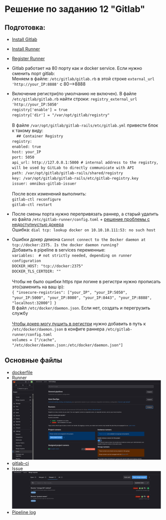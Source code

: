 # Решение по заданию 12 "Gitlab"
## Подготовка:
- [Install Gitlab](https://medium.com/@srghimire061/how-to-install-and-configure-gitlab-ce-on-centos-8-7-dcc5da807e0f)
- [Install Runner](https://docs.gitlab.com/runner/install/linux-repository.html)
- [Register Runner](https://docs.gitlab.com/runner/register/index.html)
- Gitlab работает на 80 порту как и docker service. Если нужно сменить порт gitlab:\
Меняем в файле: `/etc/gitlab/gitlab.rb` в этой строке `external_url 'http://your_IP:8888'` с 80-->8888

- Включение регистри(по умолчанию не включен). В файле `/etc/gitlab/gitlab.rb` найти строки:
`registry_external_url 'http://your_IP:5050'`\
`registry['enable'] = true`\
`registry['dir'] = "/var/opt/gitlab/registry"`\
\
В файле `/var/opt/gitlab/gitlab-rails/etc/gitlab.yml` привести блок к такому виду:\
`  ## Container Registry`\
  `registry:`\
    `enabled: true`\
    `host: your_IP`\
    `port: 5050`\
    `api_url: http://127.0.0.1:5000 # internal address to the registry, will be used by GitLab to directly communicate with API`\
    `path: /var/opt/gitlab/gitlab-rails/shared/registry`\
    `key: /var/opt/gitlab/gitlab-rails/etc/gitlab-registry.key`\
    `issuer: omnibus-gitlab-issuer`\
    \
После всех изменений выполнить:\
`gitlab-ctl reconfigure`\
`gitlab-ctl restart`

- После смены порта нужно перепривязать раннер, а старый удалить из файла `/etc/gitlab-runner/config.toml` + [решение проблемы с недоступнустью докера](https://stackoverflow.com/questions/72216229/no-such-host-error-while-doing-docker-build-from-gitlab-ci?newreg=8912714878aa4ad4a40bd392445765c3)\
Ошибка: `dial tcp: lookup docker on 10.10.10.111:53: no such host`
- Ошибки докер демона `Cannot connect to the Docker daemon at tcp://docker:2375. Is the docker daemon running?`\
Добавить в pipeline в services переменные:\
`variables:  # not strictly needed, depending on runner configuration`\
  `DOCKER_HOST: "tcp://docker:2375"`\
  `DOCKER_TLS_CERTDIR: ""`\
  \
Чтобы не было ошибки https при логине в регистри нужно прописать это(заменить на ваш ip):\
`{ "insecure-registries": ["your_IP", "your_IP:5050", "your_IP:5000", "your_IP:8080", "your_IP:8443", "your_IP:8888", "localhost:32000"] }`\
В файл `/etc/docker/daemon.json`. Если нет, создать и перегрузить службу\
\
[Чтобы докер могу пушить в регистри](https://gitlab.com/gitlab-org/gitlab/-/issues/20810) нужно добавить в путь к `/etc/docker/daemon.json` в конфиге раннера `/etc/gitlab-runner/config.toml`\
`volumes = ["/cache", "/etc/docker/daemon.json:/etc/docker/daemon.json"]`
## Основные файлы
- [dockerfile](./Dockerfile)
- Runner\
![runner](./screenshots/runner.png)
- [gitlab-ci](./gitlab-cd.yml)
- Issue\
![issue](./screenshots/issue.png)
- [Pipeline log](./pipeline.log)
